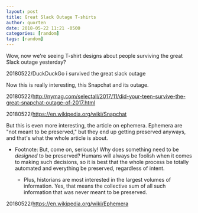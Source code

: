 ```yaml
---
layout: post
title: Great Slack Outage T-shirts
author: quorten
date: 2018-05-22 11:21 -0500
categories: [random]
tags: [random]
---
```


Wow, now we're seeing T-shirt designs about people surviving the great
Slack outage yesterday?

20180522/DuckDuckGo i survived the great slack outage

Now this is really interesting, this Snapchat and its outage.

20180522/http://nymag.com/selectall/2017/11/did-your-teen-survive-the-great-snapchat-outage-of-2017.html

20180522/https://en.wikipedia.org/wiki/Snapchat

But this is even more interesting, the article on ephemera.  Ephemera
are "not meant to be preserved," but they end up getting preserved
anyways, and that's what the whole article is about.

* Footnote: But, come on, seriously!  Why does something need to be
  _designed_ to be preserved?  Humans will always be foolish when it
  comes to making such decisions, so it is best that the whole process
  be totally automated and everything be preserved, regardless of
  intent.

    * Plus, historians are most interested in the largest volumes of
      information.  Yes, that means the collective sum of all such
      information that was never meant to be preserved.

20180522/https://en.wikipedia.org/wiki/Ephemera
